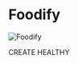 # Foodify

![Foodify](https://github.com/somyaranjan26/Foodify/blob/master/foodify/foodify_black.png)

CREATE HEALTHY 